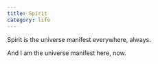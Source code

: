 ```yaml
---
title: Spirit
category: life
---
```

Spirit
is the universe
manifest everywhere,
always.

And I
am the universe
manifest here,
now.

